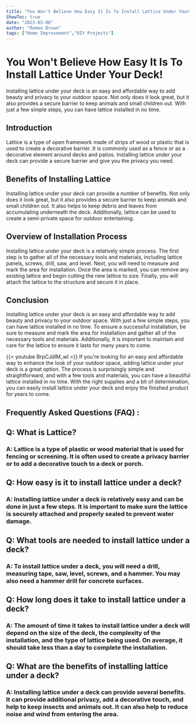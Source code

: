 ```yaml
---
title: "You Won't Believe How Easy It Is To Install Lattice Under Your Deck!"
ShowToc: true 
date: "2023-03-06"
author: "Romeo Brown" 
tags: ["Home Improvement","DIY Projects"]
---
```

# You Won't Believe How Easy It Is To Install Lattice Under Your Deck!
Installing lattice under your deck is an easy and affordable way to add beauty and privacy to your outdoor space. Not only does it look great, but it also provides a secure barrier to keep animals and small children out. With just a few simple steps, you can have lattice installed in no time.

## Introduction
Lattice is a type of open framework made of strips of wood or plastic that is used to create a decorative barrier. It is commonly used as a fence or as a decorative element around decks and patios. Installing lattice under your deck can provide a secure barrier and give you the privacy you need.

## Benefits of Installing Lattice
Installing lattice under your deck can provide a number of benefits. Not only does it look great, but it also provides a secure barrier to keep animals and small children out. It also helps to keep debris and leaves from accumulating underneath the deck. Additionally, lattice can be used to create a semi-private space for outdoor entertaining.

## Overview of Installation Process
Installing lattice under your deck is a relatively simple process. The first step is to gather all of the necessary tools and materials, including lattice panels, screws, drill, saw, and level. Next, you will need to measure and mark the area for installation. Once the area is marked, you can remove any existing lattice and begin cutting the new lattice to size. Finally, you will attach the lattice to the structure and secure it in place.

## Conclusion
Installing lattice under your deck is an easy and affordable way to add beauty and privacy to your outdoor space. With just a few simple steps, you can have lattice installed in no time. To ensure a successful installation, be sure to measure and mark the area for installation and gather all of the necessary tools and materials. Additionally, it is important to maintain and care for the lattice to ensure it lasts for many years to come.

{{< youtube BrpCJdlM_wI >}} 
If you're looking for an easy and affordable way to enhance the look of your outdoor space, adding lattice under your deck is a great option. The process is surprisingly simple and straightforward, and with a few tools and materials, you can have a beautiful lattice installed in no time. With the right supplies and a bit of determination, you can easily install lattice under your deck and enjoy the finished product for years to come.

## Frequently Asked Questions (FAQ) :
<h2>Q: What is Lattice?</h2>

<h3>A: Lattice is a type of plastic or wood material that is used for fencing or screening. It is often used to create a privacy barrier or to add a decorative touch to a deck or porch.</h3>

<h2>Q: How easy is it to install lattice under a deck?</h2>

<h3>A: Installing lattice under a deck is relatively easy and can be done in just a few steps. It is important to make sure the lattice is securely attached and properly sealed to prevent water damage.</h3>

<h2>Q: What tools are needed to install lattice under a deck?</h2>

<h3>A: To install lattice under a deck, you will need a drill, measuring tape, saw, level, screws, and a hammer. You may also need a hammer drill for concrete surfaces.</h3>

<h2>Q: How long does it take to install lattice under a deck?</h2>

<h3>A: The amount of time it takes to install lattice under a deck will depend on the size of the deck, the complexity of the installation, and the type of lattice being used. On average, it should take less than a day to complete the installation.</h3>

<h2>Q: What are the benefits of installing lattice under a deck?</h2>

<h3>A: Installing lattice under a deck can provide several benefits. It can provide additional privacy, add a decorative touch, and help to keep insects and animals out. It can also help to reduce noise and wind from entering the area.</h3>





